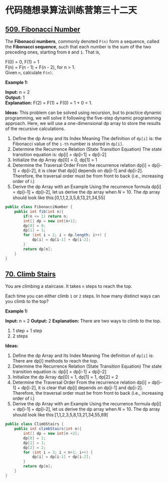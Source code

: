 # 代码随想录算法训练营第三十二天
## [509. Fibonacci Number](https://leetcode.com/problems/fibonacci-number/description/)

The **Fibonacci numbers**, commonly denoted `F(n)` form a sequence, called the **Fibonacci sequence**, such that each number is the sum of the two preceding ones, starting from `0` and `1`. That is,

F(0) = 0, F(1) = 1 <br>
F(n) = F(n - 1) + F(n - 2), for n > 1. <br>
Given `n`, calculate `F(n)`.

**Example 1:**

**Input:** n = 2 <br>
**Output:** 1 <br>
**Explanation:** F(2) = F(1) + F(0) = 1 + 0 = 1.

**Ideas:** 
This problem can be solved using recursion, but to practice dynamic programming, we will solve it following the five-step dynamic programming approach. Here, we will use a one-dimensional dp array to store the results 
of the recursive calculations.

1. Define the dp Array and Its Index Meaning
  The definition of `dp[i]` is: the Fibonacci value of the `i-th` number is stored in `dp[i]`.
2. Determine the Recurrence Relation (State Transition Equation)
   The state transition equation is: dp[i] = dp[i-1] + dp[i-2]
3. Initialize the dp Array
   dp[0] = 0, dp[1] = 1
4. Determine the Traversal Order
   From the recurrence relation dp[i] = dp[i-1] + dp[i-2], it is clear that dp[i] depends on dp[i-1] and dp[i-2]. Therefore, the traversal order must be from front to back (i.e., increasing order of i.)
5. Derive the dp Array with an Example
   Using the recurrence formula dp[i] = dp[i-1] + dp[i-2], let us derive the dp array when 𝑁 = 10. The dp array should look like this:[0,1,1,2,3,5,8,13,21,34,55]

```Java
public class FibonacciNumber {
    public int fib(int n){
        if(n <= 1) return n;
        int[] dp = new int[n+1];
        dp[0] = 0;
        dp[1] = 1;
        for (int i = 2; i < dp.length; i++) {
            dp[i] = dp[i-1] + dp[i-2];
        }
        return dp[n];
    }
}
```

## [70. Climb Stairs](https://leetcode.com/problems/climbing-stairs/description/)

You are climbing a staircase. It takes `n` steps to reach the top.

Each time you can either climb `1` or `2` steps. In how many distinct ways can you climb to the top?

**Example 1:**

**Input:** n = 2
**Output:** 2
**Explanation:** There are two ways to climb to the top. <br>
1. 1 step + 1 step
2. 2 steps

**Ideas:**
1. Define the dp Array and Its Index Meaning
  The definition of `dp[i]` is: There are dp[i] methods to reach the top.
2. Determine the Recurrence Relation (State Transition Equation)
   The state transition equation is: dp[i] = dp[i-1] + dp[i-2]
3. Initialize the dp Array
   dp[0] = 1, dp[1] = 1, dp[2] = 2
4. Determine the Traversal Order
   From the recurrence relation dp[i] = dp[i-1] + dp[i-2], it is clear that dp[i] depends on dp[i-1] and dp[i-2]. Therefore, the traversal order must be from front to back (i.e., increasing order of i.)
5. Derive the dp Array with an Example
   Using the recurrence formula dp[i] = dp[i-1] + dp[i-2], let us derive the dp array when 𝑁 = 10. The dp array should look like this:[1,1,2,3,5,8,13,21,34,55,89]

```Java
public class ClimbStairs {
    public int climbStairs(int n){
        int[] dp = new int[n +2];
        dp[0] = 1;
        dp[1] = 1;
        dp[2] = 2;
        for (int i = 3; i < n+1; i++) {
            dp[i] = dp[i-1] + dp[i-2];
        }
        return dp[n];
    }
}
```























